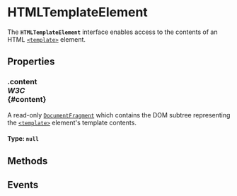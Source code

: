 # HTMLTemplateElement

<div class='overview'>The <code><strong>HTMLTemplateElement</strong></code> interface enables access to the contents of an HTML <a href="/en-US/docs/Web/HTML/Element/template" title="The HTML Content Template (<template>) element is a mechanism for holding HTML that is not to be rendered immediately when a page is loaded but may be instantiated subsequently during runtime using JavaScript."><code>&lt;template&gt;</code></a> element.</div>

## Properties

### .content <div class="specs"><i>W3C</i></div> {#content}

A read-only <a href="/en-US/docs/Web/API/DocumentFragment" title="The DocumentFragment interface represents a minimal document object that has no parent. It is used as a lightweight version of Document that stores a segment of a document structure comprised of nodes just like a standard document."><code>DocumentFragment</code></a> which contains the DOM subtree representing the <a href="/en-US/docs/Web/HTML/Element/template" title="The HTML Content Template (<template>) element is a mechanism for holding HTML that is not to be rendered immediately when a page is loaded but may be instantiated subsequently during runtime using JavaScript."><code>&lt;template&gt;</code></a> element's template contents.

#### **Type**: `null`

## Methods

## Events
